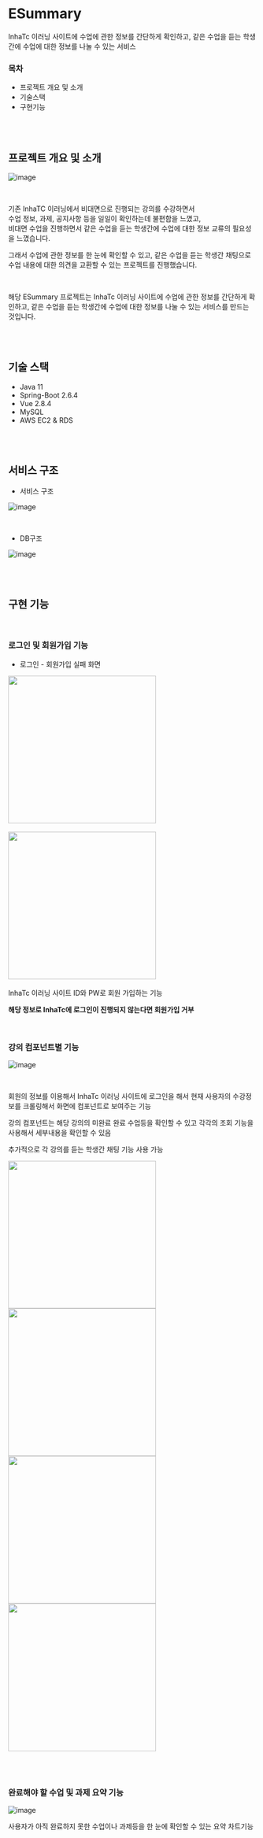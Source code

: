 # ESummary
InhaTc 이러닝 사이트에 수업에 관한 정보를 간단하게 확인하고, 같은 수업을 듣는 학생간에 수업에 대한 정보를 나눌 수 있는 서비스

### 목차

- 프로젝트 개요 및 소개
- 기술스택
- 구현기능

<br>
<br>

## 프로젝트 개요 및 소개

![image](https://user-images.githubusercontent.com/88225377/218242845-7404954f-cb04-4ee1-8d04-e53d3f229bd0.png)

<br>

기존 InhaTC 이러닝에서 비대면으로 진행되는 강의를 수강하면서 <br>
수업 정보, 과제, 공지사항 등을 일일이 확인하는데 불편함을 느꼈고, <br>
비대면 수업을 진행하면서 같은 수업을 듣는 학생간에 수업에 대한 정보 교류의 필요성을 느꼈습니다.

그래서 수업에 관한 정보를 한 눈에 확인할 수 있고, 같은 수업을 듣는 학생간 채팅으로 수업 내용에 대한 의견을 교환할 수 있는 프로젝트를 진행했습니다.

<br>

해당 ESummary 프로젝트는 InhaTc 이러닝 사이트에 수업에 관한 정보를 간단하게 확인하고, 같은 수업을 듣는 학생간에 수업에 대한 정보를 나눌 수 있는 서비스를 만드는 것입니다.

<br>
<br>

## 기술 스택

- Java 11
- Spring-Boot 2.6.4
- Vue 2.8.4
- MySQL
- AWS EC2 & RDS

<br>
<br>

## 서비스 구조

- 서비스 구조

![image](https://user-images.githubusercontent.com/88225377/218242829-b6734cb2-7d82-4358-bd5c-476f152129b8.png)

<br>

- DB구조

![image](https://user-images.githubusercontent.com/88225377/218242953-997e3ef4-5cec-480b-8fbb-7fbe566d1b55.png)
 
<br>
<br>

## 구현 기능
<br>

### 로그인 및 회원가입 기능

* 로그인 - 회원가입 실패 화면 <br>

​<img src="https://user-images.githubusercontent.com/88225377/218243322-07bc9b92-11ee-4b3b-b967-bf6f5c725ba2.png"  width="300"/>

​<img src="https://user-images.githubusercontent.com/88225377/218243331-f43248b3-1990-4fa1-8790-310b22b41a54.png"  width="300"/>


InhaTc 이러닝 사이트 ID와 PW로 회원 가입하는 기능

**해당 정보로 InhaTc에 로그인이 진행되지 않는다면 회원가입 거부**

<br>

### 강의 컴포넌트별 기능

![image](https://user-images.githubusercontent.com/88225377/218242870-092e6e60-960a-433d-986f-0b31bbe8ed19.png)

<br>

회원의 정보를 이용해서 InhaTc 이러닝 사이트에 로그인을 해서 현재 사용자의 수강정보를 크롤링해서 화면에 컴포넌트로 보여주는 기능

강의 컴포넌트는 해당 강의의 미완료 완료 수업등을 확인할 수 있고 각각의 조회 기능을 사용해서 세부내용을 확인할 수 있음

추가적으로 각 강의를 듣는 학생간 채팅 기능 사용 가능<br>

<img src="https://user-images.githubusercontent.com/88225377/218243077-0376eb3b-af0c-46b6-bba3-00b3ddee52d3.png"  width="300"/><img src="https://user-images.githubusercontent.com/88225377/218243096-3020a619-ee45-40fb-97ec-fa0c7213147f.png"  width="300"/> <br>
<img src="https://user-images.githubusercontent.com/88225377/218243100-f5622fd3-61d2-4e2b-8948-ecbfe08b2e1a.png"  width="300"/><img src="https://user-images.githubusercontent.com/88225377/218243104-d54a95a2-fca0-4f52-b9d7-0c7e7a5eeb9f.png"  width="300"/>

<br>
<br>

### 완료해야 할 수업 및 과제 요약 기능

![image](https://user-images.githubusercontent.com/88225377/218243019-f01a6cc9-847f-49bc-8a9a-73382d12064d.png)

사용자가 아직 완료하지 못한 수업이나 과제등을 한 눈에 확인할 수 있는 요약 차트기능
